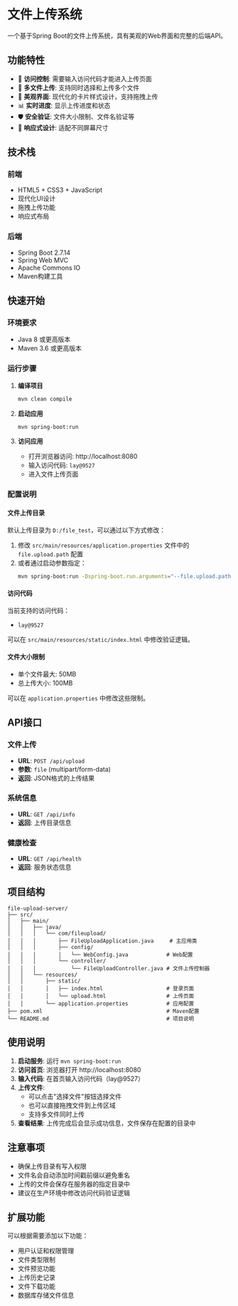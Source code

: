 # 文件上传系统

一个基于Spring Boot的文件上传系统，具有美观的Web界面和完整的后端API。

## 功能特性

- 🔐 **访问控制**: 需要输入访问代码才能进入上传页面
- 📁 **多文件上传**: 支持同时选择和上传多个文件
- 🎨 **美观界面**: 现代化的卡片样式设计，支持拖拽上传
- 📊 **实时进度**: 显示上传进度和状态
- 🛡️ **安全验证**: 文件大小限制、文件名验证等
- 📱 **响应式设计**: 适配不同屏幕尺寸

## 技术栈

### 前端
- HTML5 + CSS3 + JavaScript
- 现代化UI设计
- 拖拽上传功能
- 响应式布局

### 后端
- Spring Boot 2.7.14
- Spring Web MVC
- Apache Commons IO
- Maven构建工具

## 快速开始

### 环境要求
- Java 8 或更高版本
- Maven 3.6 或更高版本

### 运行步骤

1. **编译项目**
   ```bash
   mvn clean compile
   ```

2. **启动应用**
   ```bash
   mvn spring-boot:run
   ```

3. **访问应用**
   - 打开浏览器访问: http://localhost:8080
   - 输入访问代码: `lay@9527`
   - 进入文件上传页面

### 配置说明

#### 文件上传目录
默认上传目录为 `D:/file_test`，可以通过以下方式修改：

1. 修改 `src/main/resources/application.properties` 文件中的 `file.upload.path` 配置
2. 或者通过启动参数指定：
   ```bash
   mvn spring-boot:run -Dspring-boot.run.arguments="--file.upload.path=/your/custom/path"
   ```

#### 访问代码
当前支持的访问代码：
- `lay@9527`

可以在 `src/main/resources/static/index.html` 中修改验证逻辑。

#### 文件大小限制
- 单个文件最大: 50MB
- 总上传大小: 100MB

可以在 `application.properties` 中修改这些限制。

## API接口

### 文件上传
- **URL**: `POST /api/upload`
- **参数**: `file` (multipart/form-data)
- **返回**: JSON格式的上传结果

### 系统信息
- **URL**: `GET /api/info`
- **返回**: 上传目录信息

### 健康检查
- **URL**: `GET /api/health`
- **返回**: 服务状态信息

## 项目结构

```
file-upload-server/
├── src/
│   ├── main/
│   │   ├── java/
│   │   │   └── com/fileupload/
│   │   │       ├── FileUploadApplication.java     # 主应用类
│   │   │       ├── config/
│   │   │       │   └── WebConfig.java            # Web配置
│   │   │       └── controller/
│   │   │           └── FileUploadController.java # 文件上传控制器
│   │   └── resources/
│   │       ├── static/
│   │       │   ├── index.html                    # 登录页面
│   │       │   └── upload.html                   # 上传页面
│   │       └── application.properties            # 应用配置
├── pom.xml                                       # Maven配置
└── README.md                                     # 项目说明
```

## 使用说明

1. **启动服务**: 运行 `mvn spring-boot:run`
2. **访问首页**: 浏览器打开 http://localhost:8080
3. **输入代码**: 在首页输入访问代码（lay@9527）
4. **上传文件**: 
   - 可以点击"选择文件"按钮选择文件
   - 也可以直接拖拽文件到上传区域
   - 支持多文件同时上传
5. **查看结果**: 上传完成后会显示成功信息，文件保存在配置的目录中

## 注意事项

- 确保上传目录有写入权限
- 文件名会自动添加时间戳前缀以避免重名
- 上传的文件会保存在服务器的指定目录中
- 建议在生产环境中修改访问代码验证逻辑

## 扩展功能

可以根据需要添加以下功能：
- 用户认证和权限管理
- 文件类型限制
- 文件预览功能
- 上传历史记录
- 文件下载功能
- 数据库存储文件信息